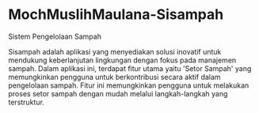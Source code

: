 # MochMuslihMaulana-Sisampah
Sistem Pengelolaan Sampah

Sisampah adalah aplikasi yang menyediakan solusi inovatif untuk mendukung keberlanjutan lingkungan dengan fokus pada manajemen sampah. Dalam aplikasi ini, terdapat fitur utama yaitu 'Setor Sampah' yang memungkinkan pengguna untuk berkontribusi secara aktif dalam pengelolaan sampah. Fitur ini memungkinkan pengguna untuk melakukan proses setor sampah dengan mudah melalui langkah-langkah yang terstruktur.
